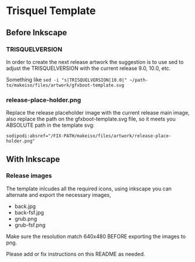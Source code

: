 # Trisquel Template

## Before Inkscape
### TRISQUELVERSION
In order to create the next release artwork the suggestion is to use sed to
adjust the TRISQUELVERSION with the current release 9.0, 10.0, etc.

Something like
`sed -i "s|TRISQUELVERSION|10.0|" ~/path-to/makeiso/files/artwork/gfxboot-template.svg`

### release-place-holder.png
Replace the release placeholder image  with the current release main image, also replace the path on the gfxboot-template.svg file, so it meets you ABSOLUTE path in the template svg:

```
sodipodi:absref="/FIX-PATH/makeiso/files/artwork/release-place-holder.png"
```

## With Inkscape
### Release images
The template inlcudes all the required icons, using inkscape you can alternate and
export the necessary images,

* back.jpg
* back-fsf.jpg
* grub.png
* grub-fsf.png

Make sure the resolution match 640x480 BEFORE exporting the images to png.

Please add or fix instructions on this README as needed.

